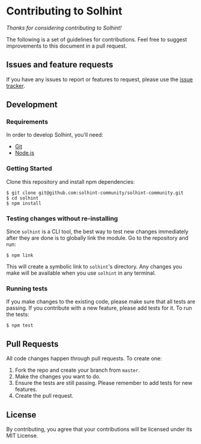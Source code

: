 Contributing to Solhint
=======================

_Thanks for considering contributing to Solhint!_

The following is a set of guidelines for contributions. Feel free to suggest
improvements to this document in a pull request.

Issues and feature requests
---------------------------

If you have any issues to report or features to request, please use the
[issue tracker](https://github.com/solhint-community/solhint-community/issues).

Development
-----------

### Requirements

In order to develop Solhint, you'll need:

- [Git](https://git-scm.com/)
- [Node.js](https://nodejs.org/)

### Getting Started

Clone this repository and install npm dependencies:

    $ git clone git@github.com:solhint-community/solhint-community.git
    $ cd solhint
    $ npm install

### Testing changes without re-installing

Since `solhint` is a CLI tool, the best way to test new changes immediately
after they are done is to globally link the module. Go to the repository and
run:

    $ npm link

This will create a symbolic link to `solhint`'s directory. Any changes you make
will be available when you use `solhint` in any terminal.

### Running tests

If you make changes to the existing code, please make sure that all tests are
passing. If you contribute with a new feature, please add tests for it. To run the tests:

    $ npm test

Pull Requests
-------------

All code changes happen through pull requests. To create one:

1. Fork the repo and create your branch from `master`.
2. Make the changes you want to do.
3. Ensure the tests are still passing. Please remember to add tests for new features.
4. Create the pull request.


License
-------

By contributing, you agree that your contributions will be licensed under its MIT License.
